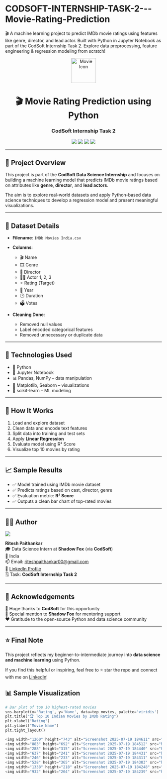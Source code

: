 # CODSOFT-INTERNSHIP-TASK-2---Movie-Rating-Prediction
🎬 A machine learning project to predict IMDb movie ratings using features like genre, director, and lead actor. Built with Python in Jupyter Notebook as part of the CodSoft Internship Task 2. Explore data preprocessing, feature engineering &amp; regression modeling from scratch!

<p align="center">
  <img src="https://img.icons8.com/external-flatart-icons-flat-flatarticons/64/000000/external-movie-review-cinema-flatart-icons-flat-flatarticons.png" alt="Movie Icon" width="80"/>
</p>

<h1 align="center">🎬 Movie Rating Prediction using Python</h1>
<h3 align="center">CodSoft Internship Task 2</h3>

<p align="center">
  <img src="https://img.shields.io/badge/Status-Completed-brightgreen?style=flat-square" />
  <img src="https://img.shields.io/badge/Python-3.9+-blue?style=flat-square&logo=python" />
  <img src="https://img.shields.io/badge/Jupyter-Notebook-orange?style=flat-square&logo=jupyter" />
  <img src="https://img.shields.io/badge/Internship-CodSoft%20%7C%20ShadowFox-red?style=flat-square" />
</p>

---

## 📌 Project Overview

This project is part of the **CodSoft Data Science Internship** and focuses on building a machine learning model that predicts IMDb movie ratings based on attributes like **genre**, **director**, and **lead actors**.

The aim is to explore real-world datasets and apply Python-based data science techniques to develop a regression model and present meaningful visualizations.

---

## 📁 Dataset Details

- **Filename**: `IMDb Movies India.csv`
- **Columns**:
  - 🎬 Name
  - 🎞️ Genre
  - 🎥 Director
  - 🧑‍🎤 Actor 1, 2, 3
  - ⭐ Rating (Target)
  - 📅 Year
  - 🕒 Duration
  - 🗳️ Votes

- **Cleaning Done**:
  - Removed null values  
  - Label encoded categorical features  
  - Removed unnecessary or duplicate data

---

## 🧪 Technologies Used

- 🐍 Python  
- 📓 Jupyter Notebook  
- 📊 Pandas, NumPy – data manipulation  
- 🎨 Matplotlib, Seaborn – visualizations  
- 🧠 scikit-learn – ML modeling  

---

## 🔧 How It Works

1. Load and explore dataset  
2. Clean data and encode text features  
3. Split data into training and test sets  
4. Apply **Linear Regression**  
5. Evaluate model using R² Score  
6. Visualize top 10 movies by rating

---

## 📈 Sample Results

- ✅ Model trained using IMDb movie dataset  
- ✅ Predicts ratings based on cast, director, genre  
- ✅ Evaluation metric: **R² Score**  
- ✅ Outputs a clean bar chart of top-rated movies  

---

## 👨‍💻 Author

<p align="left">
  <img src="https://img.shields.io/badge/Author-Ritesh%20Paithankar-blueviolet?style=for-the-badge&logo=github" />
</p>

**Ritesh Paithankar**  
🎓 Data Science Intern at **Shadow Fox** (via **CodSoft**)  
📍 India  
📫 Email: riteshpaithankar00@gmail.com  
🔗 [LinkedIn Profile](https://www.linkedin.com/in/ritesh-paithankar-4b43a828a)  
🗓️ Task: **CodSoft Internship Task 2**

---

## 🤝 Acknowledgements

🙏 Huge thanks to **CodSoft** for this opportunity  
🎯 Special mention to **Shadow Fox** for mentoring support  
❤️ Gratitude to the open-source Python and data science community  

---

## ⭐ Final Note

This project reflects my beginner-to-intermediate journey into **data science and machine learning** using Python.

If you find this helpful or inspiring, feel free to ⭐ star the repo and connect with me on [LinkedIn](https://www.linkedin.com/in/ritesh-paithankar-4b43a828a)!


## 📊 Sample Visualization

```python
# Bar plot of top 10 highest-rated movies
sns.barplot(x='Rating', y='Name', data=top_movies, palette='viridis')
plt.title("🏆 Top 10 Indian Movies by IMDb Rating")
plt.xlabel("Rating")
plt.ylabel("Movie Name")
plt.tight_layout()

<img width="1260" height="743" alt="Screenshot 2025-07-19 184611" src="https://github.com/user-attachments/assets/a5ae0a2f-a2c2-4c53-bef8-7a124a2e8dc8" />
<img width="883" height="692" alt="Screenshot 2025-07-19 184512" src="https://github.com/user-attachments/assets/ee88a746-c9e2-4e18-924b-423bf9d2a531" />
<img width="288" height="315" alt="Screenshot 2025-07-19 184440" src="https://github.com/user-attachments/assets/24d66b21-6a35-4ccf-bab3-783affcd015c" />
<img width="637" height="241" alt="Screenshot 2025-07-19 184431" src="https://github.com/user-attachments/assets/6c1f7eed-5cc0-4d96-9013-3601f97ad692" />
<img width="246" height="233" alt="Screenshot 2025-07-19 184311" src="https://github.com/user-attachments/assets/3b74c1a7-7341-4ca1-92f4-c8afd4c3f212" />
<img width="528" height="365" alt="Screenshot 2025-07-19 184303" src="https://github.com/user-attachments/assets/a4633004-cb91-46ab-8ecc-8d8938fcebdf" />
<img width="1338" height="218" alt="Screenshot 2025-07-19 184248" src="https://github.com/user-attachments/assets/086af407-06c0-4b76-b8b4-fcedcff66cfc" />
<img width="932" height="204" alt="Screenshot 2025-07-19 184239" src="https://github.com/user-attachments/assets/0d115297-a926-4936-bdf5-560189ffc1dc" />
